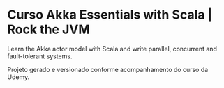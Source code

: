 # Curso Akka Essentials with Scala | Rock the JVM

Learn the Akka actor model with Scala and write parallel, concurrent and fault-tolerant systems.

Projeto gerado e versionado conforme acompanhamento do curso da Udemy.
